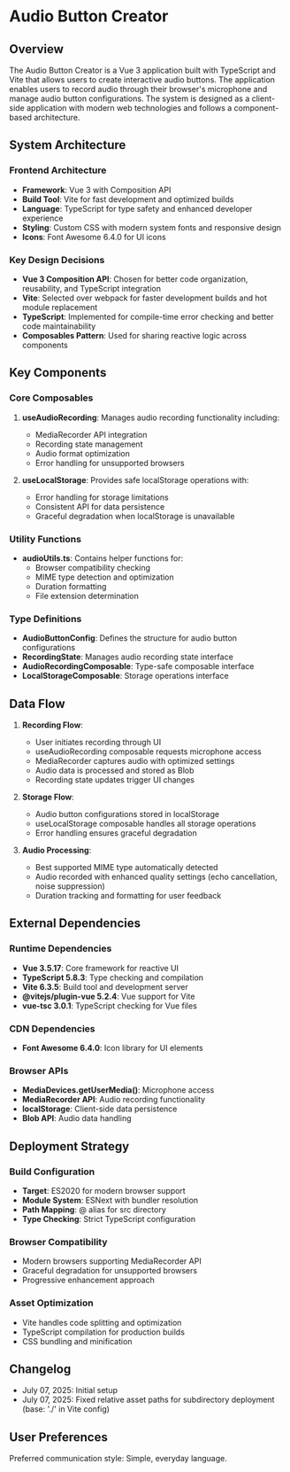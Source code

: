 # Audio Button Creator

## Overview

The Audio Button Creator is a Vue 3 application built with TypeScript and Vite that allows users to create interactive audio buttons. The application enables users to record audio through their browser's microphone and manage audio button configurations. The system is designed as a client-side application with modern web technologies and follows a component-based architecture.

## System Architecture

### Frontend Architecture
- **Framework**: Vue 3 with Composition API
- **Build Tool**: Vite for fast development and optimized builds
- **Language**: TypeScript for type safety and enhanced developer experience
- **Styling**: Custom CSS with modern system fonts and responsive design
- **Icons**: Font Awesome 6.4.0 for UI icons

### Key Design Decisions
- **Vue 3 Composition API**: Chosen for better code organization, reusability, and TypeScript integration
- **Vite**: Selected over webpack for faster development builds and hot module replacement
- **TypeScript**: Implemented for compile-time error checking and better code maintainability
- **Composables Pattern**: Used for sharing reactive logic across components

## Key Components

### Core Composables
1. **useAudioRecording**: Manages audio recording functionality including:
   - MediaRecorder API integration
   - Recording state management
   - Audio format optimization
   - Error handling for unsupported browsers

2. **useLocalStorage**: Provides safe localStorage operations with:
   - Error handling for storage limitations
   - Consistent API for data persistence
   - Graceful degradation when localStorage is unavailable

### Utility Functions
- **audioUtils.ts**: Contains helper functions for:
  - Browser compatibility checking
  - MIME type detection and optimization
  - Duration formatting
  - File extension determination

### Type Definitions
- **AudioButtonConfig**: Defines the structure for audio button configurations
- **RecordingState**: Manages audio recording state interface
- **AudioRecordingComposable**: Type-safe composable interface
- **LocalStorageComposable**: Storage operations interface

## Data Flow

1. **Recording Flow**:
   - User initiates recording through UI
   - useAudioRecording composable requests microphone access
   - MediaRecorder captures audio with optimized settings
   - Audio data is processed and stored as Blob
   - Recording state updates trigger UI changes

2. **Storage Flow**:
   - Audio button configurations stored in localStorage
   - useLocalStorage composable handles all storage operations
   - Error handling ensures graceful degradation

3. **Audio Processing**:
   - Best supported MIME type automatically detected
   - Audio recorded with enhanced quality settings (echo cancellation, noise suppression)
   - Duration tracking and formatting for user feedback

## External Dependencies

### Runtime Dependencies
- **Vue 3.5.17**: Core framework for reactive UI
- **TypeScript 5.8.3**: Type checking and compilation
- **Vite 6.3.5**: Build tool and development server
- **@vitejs/plugin-vue 5.2.4**: Vue support for Vite
- **vue-tsc 3.0.1**: TypeScript checking for Vue files

### CDN Dependencies
- **Font Awesome 6.4.0**: Icon library for UI elements

### Browser APIs
- **MediaDevices.getUserMedia()**: Microphone access
- **MediaRecorder API**: Audio recording functionality
- **localStorage**: Client-side data persistence
- **Blob API**: Audio data handling

## Deployment Strategy

### Build Configuration
- **Target**: ES2020 for modern browser support
- **Module System**: ESNext with bundler resolution
- **Path Mapping**: @ alias for src directory
- **Type Checking**: Strict TypeScript configuration

### Browser Compatibility
- Modern browsers supporting MediaRecorder API
- Graceful degradation for unsupported browsers
- Progressive enhancement approach

### Asset Optimization
- Vite handles code splitting and optimization
- TypeScript compilation for production builds
- CSS bundling and minification

## Changelog
- July 07, 2025: Initial setup
- July 07, 2025: Fixed relative asset paths for subdirectory deployment (base: './' in Vite config)

## User Preferences

Preferred communication style: Simple, everyday language.